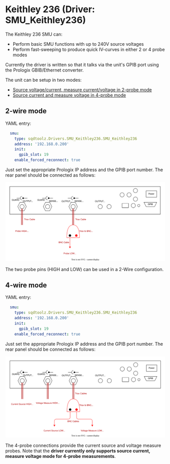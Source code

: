 # Keithley 236 (Driver: SMU_Keithley236)

The Keithley 236 SMU can:
- Perform basic SMU functions with up to 240V source voltages
- Perform fast-sweeping to produce quick IV-curves in either 2 or 4 probe modes

Currently the driver is written so that it talks via the unit's GPIB port using the Prologix GBIB/Ethernet converter.

The unit can be setup in two modes:
- [Source voltage/current, measure current/voltage in 2-probe mode](#2-wire-mode)
- [Source current and measure voltage in 4-probe mode](#4-wire-mode)

## 2-wire mode

YAML entry:

```yaml
  smu:
    type: sqdtoolz.Drivers.SMU_Keithley236.SMU_Keithley236
    address: '192.168.0.200'
    init:
      gpib_slot: 19
    enable_forced_reconnect: true
```

Just set the appropriate Prologix IP address and the GPIB port number. The rear panel should be connected as follows:

![My Diagram3](Keithley_236_2Wire.drawio.svg)

The two probe pins (HIGH and LOW) can be used in a 2-Wire configuration.

## 4-wire mode

YAML entry:

```yaml
  smu:
    type: sqdtoolz.Drivers.SMU_Keithley236.SMU_Keithley236
    address: '192.168.0.200'
    init:
      gpib_slot: 19
    enable_forced_reconnect: true
```

Just set the appropriate Prologix IP address and the GPIB port number. The rear panel should be connected as follows:

![My Diagram3](Keithley_236_4Wire.drawio.svg)

The 4-probe connections provide the current source and voltage measure probes. Note that the **driver currently only supports source current, measure voltage mode for 4-probe measurements**.
